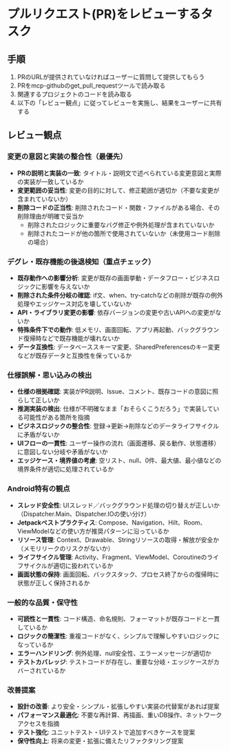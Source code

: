 # プルリクエスト(PR)をレビューするタスク

## 手順
1. PRのURLが提供されていなければユーザーに質問して提供してもらう
2. PRをmcp-githubのget_pull_requestツールで読み取る
3. 関連するプロジェクトのコードを読み取る
4. 以下の「レビュー観点」に従ってレビューを実施し、結果をユーザーに共有する

## レビュー観点

### 変更の意図と実装の整合性（最優先）
- **PRの説明と実装の一致**: タイトル・説明文で述べられている変更意図と実際の実装が一致しているか
- **変更範囲の妥当性**: 変更の目的に対して、修正範囲が適切か（不要な変更が含まれていないか）
- **削除コードの正当性**: 削除されたコード・関数・ファイルがある場合、その削除理由が明確で妥当か
  - 削除されたロジックに重要なバグ修正や例外処理が含まれていないか
  - 削除されたコードが他の箇所で使用されていないか（未使用コード削除の場合）

### デグレ・既存機能の後退検知（重点チェック）
- **既存動作への影響分析**: 変更が既存の画面挙動・データフロー・ビジネスロジックに影響を与えないか
- **削除された条件分岐の確認**: if文、when、try-catchなどの削除が既存の例外処理やエッジケース対応を壊していないか
- **API・ライブラリ変更の影響**: 依存バージョンの変更や古いAPIへの変更がないか
- **特殊条件下での動作**: 低メモリ、画面回転、アプリ再起動、バックグラウンド復帰時などで既存機能が壊れないか
- **データ互換性**: データベーススキーマ変更、SharedPreferencesのキー変更などが既存データと互換性を保っているか

### 仕様誤解・思い込みの検出
- **仕様の根拠確認**: 実装がPR説明、Issue、コメント、既存コードの意図に照らして正しいか
- **推測実装の検出**: 仕様が不明確なまま「おそらくこうだろう」で実装している可能性がある箇所を指摘
- **ビジネスロジックの整合性**: 登録→更新→削除などのデータライフサイクルに矛盾がないか
- **UIフローの一貫性**: ユーザー操作の流れ（画面遷移、戻る動作、状態遷移）に意図しない分岐や矛盾がないか
- **エッジケース・境界値の考慮**: 空リスト、null、0件、最大値、最小値などの境界条件が適切に処理されているか

### Android特有の観点
- **スレッド安全性**: UIスレッド／バックグラウンド処理の切り替えが正しいか（Dispatcher.Main、Dispatcher.IOの使い分け）
- **Jetpackベストプラクティス**: Compose、Navigation、Hilt、Room、ViewModelなどの使い方が推奨パターンに沿っているか
- **リソース管理**: Context、Drawable、Stringリソースの取得・解放が安全か（メモリリークのリスクがないか）
- **ライフサイクル管理**: Activity、Fragment、ViewModel、Coroutineのライフサイクルが適切に扱われているか
- **画面状態の保持**: 画面回転、バックスタック、プロセス終了からの復帰時に状態が正しく保持されるか

### 一般的な品質・保守性
- **可読性と一貫性**: コード構造、命名規則、フォーマットが既存コードと一貫しているか
- **ロジックの簡潔性**: 重複コードがなく、シンプルで理解しやすいロジックになっているか
- **エラーハンドリング**: 例外処理、null安全性、エラーメッセージが適切か
- **テストカバレッジ**: テストコードが存在し、重要な分岐・エッジケースがカバーされているか

### 改善提案
- **設計の改善**: より安全・シンプル・拡張しやすい実装の代替案があれば提案
- **パフォーマンス最適化**: 不要な再計算、再描画、重いDB操作、ネットワークアクセスを指摘
- **テスト強化**: ユニットテスト・UIテストで追加すべきケースを提案
- **保守性向上**: 将来の変更・拡張に備えたリファクタリング提案  
